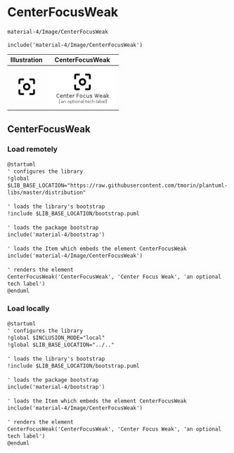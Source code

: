 # CenterFocusWeak


```text
material-4/Image/CenterFocusWeak
```

```text
include('material-4/Image/CenterFocusWeak')
```



| Illustration | CenterFocusWeak |
| :---: | :---: |
| ![illustration for Illustration](../../material-4/Image/CenterFocusWeak.png) | ![illustration for CenterFocusWeak](../../material-4/Image/CenterFocusWeak.Local.png) |




## CenterFocusWeak

### Load remotely
```plantuml
@startuml
' configures the library
!global $LIB_BASE_LOCATION="https://raw.githubusercontent.com/tmorin/plantuml-libs/master/distribution"

' loads the library's bootstrap
!include $LIB_BASE_LOCATION/bootstrap.puml

' loads the package bootstrap
include('material-4/bootstrap')

' loads the Item which embeds the element CenterFocusWeak
include('material-4/Image/CenterFocusWeak')

' renders the element
CenterFocusWeak('CenterFocusWeak', 'Center Focus Weak', 'an optional tech label')
@enduml
```

### Load locally
```plantuml
@startuml
' configures the library
!global $INCLUSION_MODE="local"
!global $LIB_BASE_LOCATION="../.."

' loads the library's bootstrap
!include $LIB_BASE_LOCATION/bootstrap.puml

' loads the package bootstrap
include('material-4/bootstrap')

' loads the Item which embeds the element CenterFocusWeak
include('material-4/Image/CenterFocusWeak')

' renders the element
CenterFocusWeak('CenterFocusWeak', 'Center Focus Weak', 'an optional tech label')
@enduml
```

